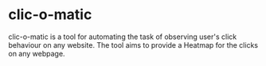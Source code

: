 clic-o-matic
============

clic-o-matic is a tool for automating the task of observing user's click behaviour on any website.
The tool aims to provide a Heatmap for the clicks on any webpage.

